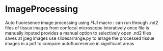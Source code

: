 # ImageProcessing
Auto fluoresence image processing using FIJI macro : 
can run through .nd2 files of tissue images from confocal microscope interatively once file is manually inputed 
provides a manual option to selectively open .nd2 files
saves at jpeg images 
use slidesarrange.py to arrage the processed tissue images in a pdf to compare autofluoresence in significant areas
